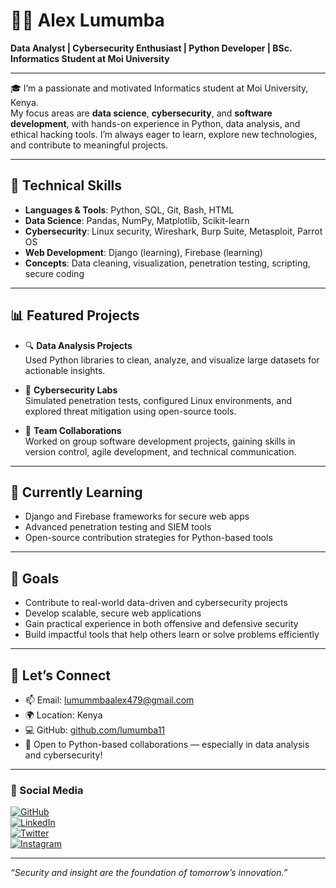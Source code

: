 # 👨‍💻 Alex Lumumba

**Data Analyst | Cybersecurity Enthusiast | Python Developer | BSc. Informatics Student at Moi University**

---

🎓 I’m a passionate and motivated Informatics student at Moi University, Kenya.  
My focus areas are **data science**, **cybersecurity**, and **software development**, with hands-on experience in Python, data analysis, and ethical hacking tools. I’m always eager to learn, explore new technologies, and contribute to meaningful projects.

---

## 🧠 Technical Skills

- **Languages & Tools**: Python, SQL, Git, Bash, HTML
- **Data Science**: Pandas, NumPy, Matplotlib, Scikit-learn
- **Cybersecurity**: Linux security, Wireshark, Burp Suite, Metasploit, Parrot OS
- **Web Development**: Django (learning), Firebase (learning)
- **Concepts**: Data cleaning, visualization, penetration testing, scripting, secure coding

---

## 📊 Featured Projects

- 🔍 **Data Analysis Projects**  
  Used Python libraries to clean, analyze, and visualize large datasets for actionable insights.

- 🔐 **Cybersecurity Labs**  
  Simulated penetration tests, configured Linux environments, and explored threat mitigation using open-source tools.

- 🤝 **Team Collaborations**  
  Worked on group software development projects, gaining skills in version control, agile development, and technical communication.

---

## 🌱 Currently Learning

- Django and Firebase frameworks for secure web apps  
- Advanced penetration testing and SIEM tools  
- Open-source contribution strategies for Python-based tools

---

## 🎯 Goals

- Contribute to real-world data-driven and cybersecurity projects  
- Develop scalable, secure web applications  
- Gain practical experience in both offensive and defensive security  
- Build impactful tools that help others learn or solve problems efficiently

---

## 🤝 Let’s Connect

- 📫 Email: [lumummbaalex479@gmail.com](mailto:lumummbaalex479@gmail.com)  
- 🌍 Location: Kenya  
- 💻 GitHub: [github.com/lumumba11](https://github.com/lumumba11)  
- 💬 Open to Python-based collaborations — especially in data analysis and cybersecurity!

---

### 🔗 Social Media

[![GitHub](https://img.shields.io/badge/GitHub-000?style=for-the-badge&logo=github&logoColor=white)](https://github.com/lumumba11)  
[![LinkedIn](https://img.shields.io/badge/LinkedIn-0077B5?style=for-the-badge&logo=linkedin&logoColor=white)](https://www.linkedin.com/in/Lumumba-Alex)  
[![Twitter](https://img.shields.io/badge/X-000000?style=for-the-badge&logo=twitter&logoColor=white)](https://twitter.com/packethunter254)  
[![Instagram](https://img.shields.io/badge/Instagram-E4405F?style=for-the-badge&logo=instagram&logoColor=white)](https://instagram.com/ghostpacket254)  

---
_“Security and insight are the foundation of tomorrow’s innovation.”_
